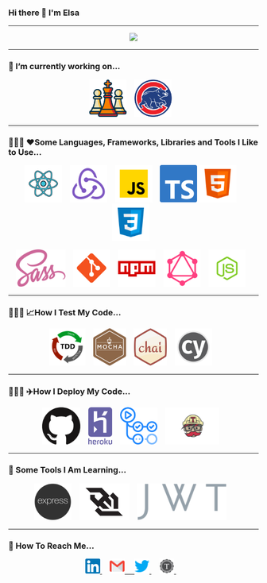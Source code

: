 ### Hi there 👋 I'm Elsa

***

<p align="center"> 
  <img src="https://github-readme-stats.vercel.app/api?username=ElsaFluss&theme=nord&show_icons=true"/>
</p>

***

<h3 align="left"> 🔭 I’m currently working on... </h3>

<p align="center">
  <code><a href="https://github.com/ChessAdventure/client" target="_blank"><img alt='ChessPedition' title='ChessPedition' height="75" src="/icons/chess.png"></a></code> &nbsp;&nbsp;
  <code><a href="https://github.com/elsafluss/whos-that-cub" target="_blank"><img alt='Cubs logo' title='whos-that-cub' height="75" src="/icons/cubs.png"></a></code> &nbsp;&nbsp;
</p>

***

<h3 align="left"> 👨🏻‍💻 ❤️Some Languages, Frameworks, Libraries and Tools I Like to Use... </h3>

<p align="center">
  <code><img alt='React' title='React' height="75" src="https://github.com/chandan-reddy-k/chandan-reddy-k/blob/master/assets/react.png"></code> &nbsp;&nbsp;
  <code><img alt='Redux' title='Redux' height="75" src="https://github.com/chandan-reddy-k/chandan-reddy-k/blob/master/assets/redux.png"></code> &nbsp;&nbsp;
  <code><img alt='JavaScript' title='JavaScript' height="75" src="https://github.com/chandan-reddy-k/chandan-reddy-k/blob/master/assets/js.png"></code> &nbsp;&nbsp;
  <code><img alt='TypeScript' title='TypeScript' height="75" src="/icons/typescript.png"></code> 
  <code><img alt='HTML' title='HTML' height="75" src="https://github.com/chandan-reddy-k/chandan-reddy-k/blob/master/assets/html.png"></code> &nbsp;&nbsp;
  <code><img alt='CSS' title='CSS' height="75" src="https://github.com/chandan-reddy-k/chandan-reddy-k/blob/master/assets/css.png"></code>
&nbsp;&nbsp;
  </p>
  <p align="center">
    <code><img alt='SCSS' title='SCSS' height="75" src="/icons/sass.png"></code>
&nbsp;&nbsp;
  <code><img alt='GIT' title='Git' height="75" src="https://github.com/chandan-reddy-k/chandan-reddy-k/blob/master/assets/git.png"></code> &nbsp;&nbsp;
  <code><img alt='NPM' title='npm' height="75" src="https://github.com/chandan-reddy-k/chandan-reddy-k/blob/master/assets/npm.png"></code> &nbsp;&nbsp;
  <code><img alt='graphQL' title='graphQL' height="75" src="/icons/graphql.png"></code> &nbsp;&nbsp;
  <code><img alt='node.js' title='node' height="75" src="/icons/node.png"></code> &nbsp;&nbsp;
</p>

***

<h3 align="left"> 👨🏻‍💻 📈How I Test My Code... </h3>

<p align="center">
  <code><img alt='TDD' title='TDD' height="75" src="/icons/tdd.png"></code> &nbsp;&nbsp;
  <code><img alt='Mocha' title='Mocha' height="75" src="/icons/mocha.png"></code> &nbsp;&nbsp;
  <code><img alt='Chai' title='Chai' height="75" src="/icons/chai.png"></code> &nbsp;&nbsp;
  <code><img alt='Cypress.io' title='Cypress.io' height="75" src="/icons/cypress.png"></code> &nbsp;&nbsp;
</p>

***
<h3 align="left"> 👨🏻‍💻 ✈️How I Deploy My Code... </h3>

<p align="center">
  <code><img alt='GH Pages' title='GH Pages' height="75" src="/icons/GitHub-Mark.png"></code> &nbsp;&nbsp;
  <code><img alt='Heroku' title='Heroku' height="75" src="/icons/heroku.png"></code> &nbsp;&nbsp;
  <code><img alt='GH Actions' title='GH Actions' height="75" src="/icons/githubactions.png"></code> &nbsp;&nbsp;
  <code><img alt='TravisCI' title='TravisCI' height="75" src="/icons/travis.png"></code> &nbsp;&nbsp;
</p>

***

<h3 align="left"> 🍎 Some Tools I Am Learning... </h3>

<p align="center">
  <code><img alt='express.js' title='express' height="75" src="/icons/express.png"></code> &nbsp;&nbsp;
  <code><img alt='websockets' title='websockets' height="75" src="/icons/websockets.png"></code> &nbsp;&nbsp;
  <code><img alt='JWT' title='JWT' height="75" src="/icons/jwt.png"></code> &nbsp;&nbsp;
</p>

***
<h3 align="left">📱 How To Reach Me... </h3>

<p align="center"> 
  <a href="https://www.linkedin.com/in/elsafluss" target="_blank" rel="noopener noreferrer">
    <img src="https://github.com/chandan-reddy-k/chandan-reddy-k/blob/master/assets/linkedin.svg" width="30px"    alt="LinkedIn">
  </a>
  &nbsp; &nbsp;
  <a href="mailto:elsafluss@gmail.com">
    <img alt='ealt='' mail me!' src="https://github.com/chandan-reddy-k/chandan-reddy-k/blob/master/assets/gmail.svg" width="30px" alt="email"
  </a>
  &nbsp; &nbsp;
  <a href="https://twitter.com/hopepunkelsa" target="_blank" rel="noopener noreferrer">
    <img alt='visit my twitter'src="https://github.com/chandan-reddy-k/chandan-reddy-k/blob/master/assets/twitter.svg" width="30px" alt="Twitter">
  </a>
  &nbsp; &nbsp;
  <a href="https://terminal.turing.edu/alumni/745-elsa-fluss" target="_blank" rel="noopener noreferrer">
    <img alt='my portfolio'src="/icons/turing.png" width="30px" alt="Turing portfolio">
  </a>
  &nbsp; &nbsp;
</p>


<!--
**elsafluss/elsafluss** is a ✨ _special_ ✨ repository because its `README.md` (this file) appears on your GitHub profile.

Here are some ideas to get you started:
  <code><a href="https://turing.edu/" target="_blank"><img alt='Turing' title='turing' height="75" src="/icons/turing.png"></a></code> &nbsp;&nbsp;

- 🌱 I’m currently learning ...
- 👯 I’m looking to collaborate on ...
- 🤔 I’m looking for help with ...
- 💬 Ask me about ...
- 📫 How to reach me: ...
- 😄 Pronouns: ...
- ⚡ Fun fact: ...
- 
-->

